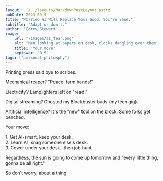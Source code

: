 ```yaml
---
layout: ../../layouts/MarkdownPostLayout.astro
pubDate: 2023-09-9
title: "Worried AI Will Replace You? Good. You're Sane."
subtitle: "Adapt or don't."
author: 'Corey Stewart'
image:
    url: '/images/ai_fear.png' 
    alt: 'Men looking at papers on desk, clocks dangling over them'
    title: 'Your move'
    sepiaVar: "0.5"
tags: ["personal-philosphy"]
---
```


Printing press said bye to scribes.

Mechanical reaper? "Peace, farm hands!"

Electricity? Lamplighters left on "read."

Digital streaming? Ghosted my Blockbuster buds (my teen gig).

Artificial intelligence? It's the "new" tool on the block. Some folks get benched.

Your move:

1\. Get AI-smart, keep your desk.<br>
2. Learn AI, snag someone else's desk.<br>
3. Cower under your desk...then job hunt. 

Regardless, the sun is going to come up tomorrow and "every little thing, gonna be all right."

So don't worry, about a thing.